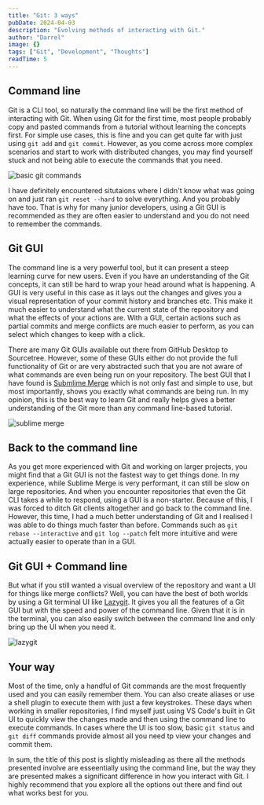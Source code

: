 ```yaml
---
title: "Git: 3 ways"
pubDate: 2024-04-03
description: "Evolving methods of interacting with Git."
author: "Darrel"
image: {}
tags: ["Git", "Development", "Thoughts"]
readTime: 5
---
```


## Command line

Git is a CLI tool, so naturally the command line will be the first method of interacting with Git. When using Git for the first time, most people probably copy and pasted commands from a tutorial without learning the concepts first. For simple use cases, this is fine and you can get quite far with just using `git add` and `git commit`. However, as you come across more complex scenarios and start to work with distributed changes, you may find yourself stuck and not being able to execute the commands that you need.

![basic git commands](./images/git-basic.avif)

I have definitely encountered situtaions where I didn't know what was going on and just ran `git reset --hard` to solve everything. And you probably have too. That is why for many junior developers, using a Git GUI is recommended as they are often easier to understand and you do not need to remember the commands.

## Git GUI

The command line is a very powerful tool, but it can present a steep learning curve for new users. Even if you have an understanding of the Git concepts, it can still be hard to wrap your head around what is happening. A GUI is very useful in this case as it lays out the changes and gives you a visual representation of your commit history and branches etc. This make it much easier to understand what the current state of the repository and what the effects of your actions are. With a GUI, certain actions such as partial commits and merge conflicts are much easier to perform, as you can select which changes to keep with a click.

There are many Git GUIs available out there from GitHub Desktop to Sourcetree. However, some of these GUIs either do not provide the full functionality of Git or are very abstracted such that you are not aware of what commands are even being run on your repository. The best GUI that I have found is [Submlime Merge](https://www.sublimemerge.com/) which is not only fast and simple to use, but most importantly, shows you exactly what commands are being run. In my opinion, this is the best way to learn Git and really helps gives a better understanding of the Git more than any command line-based tutorial.

![sublime merge](./images/git-sublime-merge.avif)

## Back to the command line

As you get more experienced with Git and working on larger projects, you might find that a Git GUI is not the fastest way to get things done. In my experience, while Sublime Merge is very performant, it can still be slow on large repositories. And when you encounter repositories that even the Git CLI takes a while to respond, using a GUI is a non-starter. Because of this, I was forced to ditch Git clients altogether and go back to the command line. However, this time, I had a much better understanding of Git and I realised I was able to do things much faster than before. Commands such as `git rebase --interactive` and `git log --patch` felt more intuitive and were actually easier to operate than in a GUI.

## Git GUI + Command line

But what if you still wanted a visual overview of the repository and want a UI for things like merge conflicts? Well, you can have the best of both worlds by using a Git terminal UI like [Lazygit](https://github.com/jesseduffield/lazygit). It gives you all the features of a Git GUI but with the speed and power of the command line. Given that it is in the terminal, you can also easily switch between the command line and only bring up the UI when you need it.

![lazygit](./images/git-lazygit.avif)

## Your way

Most of the time, only a handful of Git commands are the most frequently used and you can easily remember them. You can also create aliases or use a shell plugin to execute them with just a few keystrokes. These days when working in smaller repositories, I find myself just using VS Code's built in Git UI to quickly view the changes made and then using the command line to execute commands. In cases where the UI is too slow, basic `git status` and `git diff` commands provide almost all you need tp view your changes and commit them.

In sum, the title of this post is slightly misleading as there all the methods presented involve are esseentially using the command line, but the way they are presented makes a significant difference in how you interact with Git. I highly recommend that you explore all the options out there and find out what works best for you.
